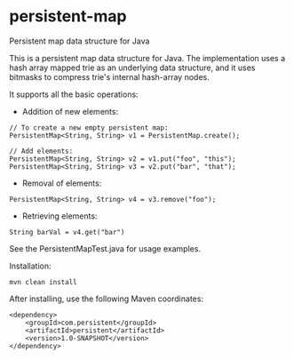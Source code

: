 # persistent-map
Persistent map data structure for Java

This is a persistent map data structure for Java. The implementation uses a hash array mapped
trie as an underlying data structure, and it uses bitmasks to compress trie's internal hash-array
nodes.

It supports all the basic operations:

  - Addition of new elements:
  
  ```
  // To create a new empty persistent map:
  PersistentMap<String, String> v1 = PersistentMap.create();
  
  // Add elements:
  PersistentMap<String, String> v2 = v1.put("foo", "this");
  PersistentMap<String, String> v3 = v2.put("bar", "that");
  ```
  
  - Removal of elements:
  
  ```
  PersistentMap<String, String> v4 = v3.remove("foo");
  ```
  
  - Retrieving elements:
  
  ```
  String barVal = v4.get("bar")
  ```
  
See the PersistentMapTest.java for usage examples.  
  
Installation:

  ```
  mvn clean install
  ```
  
After installing, use the following Maven coordinates:

  ```
  <dependency>
      <groupId>com.persistent</groupId>
      <artifactId>persistent</artifactId>
      <version>1.0-SNAPSHOT</version>
  </dependency>
  ```